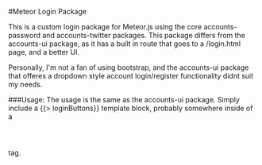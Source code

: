 #Meteor Login Package

This is a custom login package for Meteor.js using the core accounts-password and accounts-twitter packages.
This package differs from the accounts-ui package, as it has a built in route that goes to a /login.html page, and a better UI.

Personally, I'm not a fan of using bootstrap, and the accounts-ui package that offeres a dropdown style account login/register functionality didnt suit my needs.


###Usage:
The usage is the same as the accounts-ui package. Simply include a {{> loginButtons}} template block, probably somewhere inside of a <header></header> tag.
